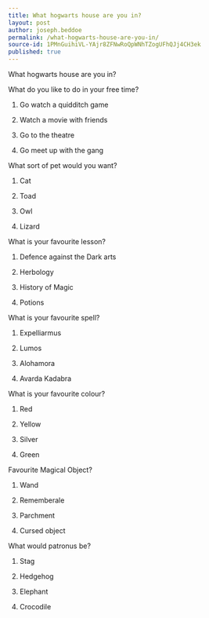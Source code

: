 ```yaml
---
title: What hogwarts house are you in?
layout: post
author: joseph.beddoe
permalink: /what-hogwarts-house-are-you-in/
source-id: 1PMnGuihiVL-YAjr8ZFNwRoQpWNhTZogUFhQJj4CH3ek
published: true
---
```

What hogwarts house are you in?

What do you like to do in your free time?

1. Go watch a quidditch game 

2. Watch a movie with friends 

3. Go to the theatre 

4. Go meet up with the gang 

What sort of pet would you want?

1. Cat

2. Toad

3. Owl

4. Lizard

What is your favourite lesson?

1. Defence against the Dark arts

2. Herbology 

3. History of Magic

4. Potions

What is your favourite spell?

1. Expelliarmus 

2. Lumos

3. Alohamora

4. Avarda Kadabra

What is your favourite colour?

1. Red

2. Yellow

3. Silver

4. Green

Favourite Magical Object?

1. Wand

2. Rememberale

3. Parchment

4. Cursed object

What would patronus be?

1. Stag

2. Hedgehog

3. Elephant

4. Crocodile 



